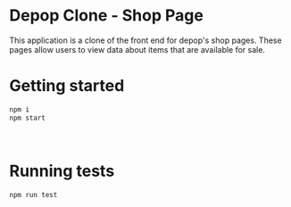 # <b> Depop Clone - Shop Page</b>

This application is a clone of the front end for depop's shop pages. These pages allow users to view data about items that are available for sale.

# <b> Getting started </b>

```sh
npm i
npm start
```

</br>

# <b> Running tests </b>

```sh
npm run test
```

<br>
